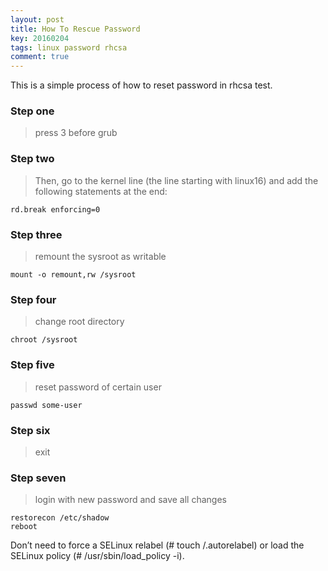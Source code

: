 ```yaml
---
layout: post
title: How To Rescue Password 
key: 20160204
tags: linux password rhcsa
comment: true
---
```


This is a simple process of how to reset password in rhcsa test.

### Step one

> press 3 before grub

### Step two

> Then, go to the kernel line (the line starting with linux16) and add the following statements at the end:

```
rd.break enforcing=0
```

### Step three

> remount the sysroot as writable

```
mount -o remount,rw /sysroot
```

### Step four

> change root directory

```
chroot /sysroot
```

### Step five

> reset password of certain user

```
passwd some-user
```

### Step six

>exit

### Step seven

> login with new password and save all changes

```
restorecon /etc/shadow
reboot
```

Don’t need to force a SELinux relabel (# touch /.autorelabel) or load the SELinux policy (# /usr/sbin/load_policy -i).

